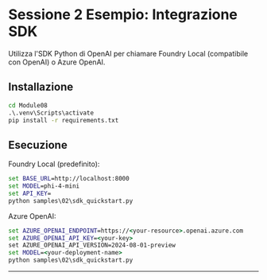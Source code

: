 <!--
CO_OP_TRANSLATOR_METADATA:
{
  "original_hash": "bf711f77cca7c5500e22ff5c032016f1",
  "translation_date": "2025-09-22T18:35:24+00:00",
  "source_file": "Module08/samples/02/README.md",
  "language_code": "it"
}
-->
# Sessione 2 Esempio: Integrazione SDK

Utilizza l'SDK Python di OpenAI per chiamare Foundry Local (compatibile con OpenAI) o Azure OpenAI.

## Installazione
```cmd
cd Module08
.\.venv\Scripts\activate
pip install -r requirements.txt
```

## Esecuzione
Foundry Local (predefinito):
```cmd
set BASE_URL=http://localhost:8000
set MODEL=phi-4-mini
set API_KEY=
python samples\02\sdk_quickstart.py
```

Azure OpenAI:
```cmd
set AZURE_OPENAI_ENDPOINT=https://<your-resource>.openai.azure.com
set AZURE_OPENAI_API_KEY=<your-key>
set AZURE_OPENAI_API_VERSION=2024-08-01-preview
set MODEL=<your-deployment-name>
python samples\02\sdk_quickstart.py
```

---

